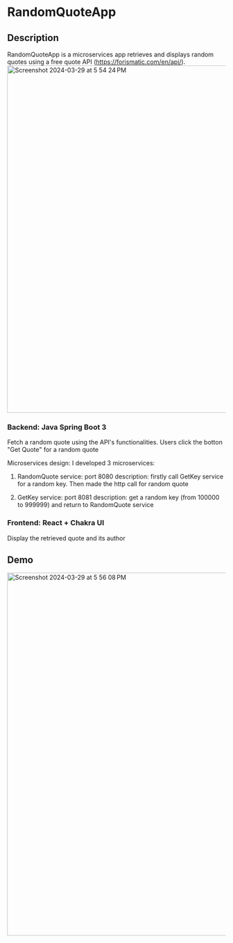 # RandomQuoteApp

## Description
RandomQuoteApp is a microservices app retrieves and displays random quotes using a free quote API (https://forismatic.com/en/api/).
<img width="799" alt="Screenshot 2024-03-29 at 5 54 24 PM" src="https://github.com/Neure6676/RandomQuote/assets/72249816/9abcdf95-8b4c-4477-b19d-79f87ef7d799">

### Backend: Java Spring Boot 3
Fetch a random quote using the API's functionalities. Users click the botton "Get Quote" for a random quote 

Microservices design:
I developed 3 microservices:
1. RandomQuote service: 
 port 8080
 description: firstly call GetKey service for a random key. Then made the http call for random quote 

2. GetKey service: 
 port 8081
 description: get a random key (from 100000 to 999999) and return to RandomQuote service

### Frontend: React + Chakra UI
Display the retrieved quote and its author

## Demo
<img width="835" alt="Screenshot 2024-03-29 at 5 56 08 PM" src="https://github.com/Neure6676/RandomQuote/assets/72249816/ef55648b-2670-407f-812c-106d45d51b3a">






